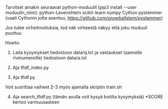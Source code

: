 Tarvitset ainakin seuraavat python-moduulit (pip3 install --user moduulin_nimi):
python-Levenshtein
scikit-learn
numpy
Cython
pystemmer (vaati Cythonin jotta asentuu, https://github.com/snowballstem/pystemmer)

Jos tulee virheilmoituksia, tod näk virheestä näkyy että joku moduuli puuttuu.

Howto:
1. Laita kysymykset tiedostoon data/q.txt ja vastaukset (samoille rivinumeroille)
 tiedostoon data/a.txt

2. Aja tfidf_index.py

3. Aja tfidf.py

Voit suorittaa vaiheet 2-3 myös ajamalla skriptin train.sh

4. Aja search_tfidf.py (tämän avulla voit kysyä botilta kysymyksiä)
*SCORE kertoo varmuusasteen